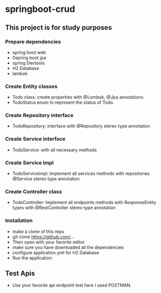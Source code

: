 # springboot-crud

## This project is for study purposes

### Prepare dependencies

- spring boot web
- 0spring boot jpa
- spring Devtools
- H2 Database
- lambok

### Create Entity classes

- Todo class: create properties with @Lombok, @Jpa annotations
- TodoStatus enum to represent the status of Todo.

### Create Repository interface

- TodoRepository: interface with @Repository stereo type annotation

### Create Service interface

- TodoService: with all necessary methods

### Create Service Impl

- TodoServiceImpl: Implement all services methods with repositories @Service stereo type annotation

### Create Controller class

- TodoController: Implement all endpoints methods with ResponseEntity types with @RestController stereo type annotation

### Installation

- make a clone of this repo
- git clone https://github.com/...
- Then open with your favorite editor
- make sure you have downloaded all the dependencies
- configure application.yml for H2 Database
- Run the application

## Test Apis

- Use your favorite api endpoint test here I used POSTMAN.
